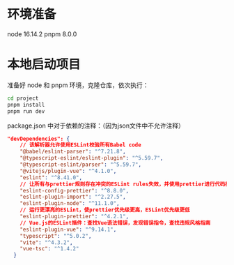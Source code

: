# 环境准备

node 16.14.2
pnpm 8.0.0

# 本地启动项目

准备好 node 和 pnpm 环境，克隆仓库，依次执行：

```bash
cd project
pnpm install
pnpm run dev
```

package.json 中对于依赖的注释：（因为json文件中不允许注释）

```json
"devDependencies": {
    // 该解析器允许使用ESLint校验所有Babel code
    "@babel/eslint-parser": "^7.21.8",
    "@typescript-eslint/eslint-plugin": "^5.59.7",
    "@typescript-eslint/parser": "^5.59.7",
    "@vitejs/plugin-vue": "^4.1.0",
    "eslint": "^8.41.0",
    // 让所有与prettier规则存在冲突的ESLint rules失效，并使用prettier进行代码检查
    "eslint-config-prettier": "^8.8.0",
    "eslint-plugin-import": "^2.27.5",
    "eslint-plugin-node": "^11.1.0",
    // 运行更漂亮的ESLint，使prettier优先级更高，ESLint优先级更低
    "eslint-plugin-prettier": "^4.2.1",
    // Vue.js的ESLint插件：查找Vue语法错误，发现错误指令，查找违规风格指南
    "eslint-plugin-vue": "^9.14.1",
    "typescript": "^5.0.2",
    "vite": "^4.3.2",
    "vue-tsc": "^1.4.2"
  }
```